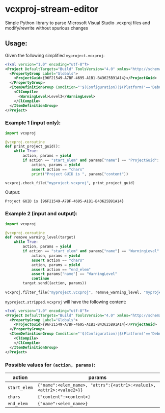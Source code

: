 # vcxproj-stream-editor
Simple Python library to parse Microsoft Visual Studio .vcxproj files and modify/rewrite without spurious changes

## Usage:

Given the following simplified `myproject.vcxproj`:
``` xml
<?xml version="1.0" encoding="utf-8"?>
<Project DefaultTargets="Build" ToolsVersion="4.0" xmlns="http://schemas.microsoft.com/developer/msbuild/2003">
  <PropertyGroup Label="Globals">
    <ProjectGuid>{96F21549-A7BF-4695-A1B1-B43625B91A14}</ProjectGuid>
  </PropertyGroup>
  <ItemDefinitionGroup Condition="'$(Configuration)|$(Platform)'=='Debug|Win32'">
    <ClCompile>
      <WarningLevel>Level3</WarningLevel>
    </ClCompile>
  </ItemDefinitionGroup>
</Project>
```

### Example 1 (input only):
``` python
import vcxproj

@vcxproj.coroutine
def print_project_guid():
    while True:
        action, params = yield
        if action == "start_elem" and params["name"] == "ProjectGuid":
            action, params = yield
            assert action == "chars"
            print("Project GUID is ", params["content"])

vcxproj.check_file("myproject.vcxproj", print_project_guid)
```
Output:
```
Project GUID is {96F21549-A7BF-4695-A1B1-B43625B91A14}
```

### Example 2 (input and output):
``` python
import vcxproj

@vcxproj.coroutine
def remove_warning_level(target)
    while True:
        action, params = yield
        if action == "start_elem" and params["name"] == "WarningLevel":
            action, params = yield
            assert action == "chars"
            action, params = yield
            assert action == "end_elem"
            assert params["name"] == "WarningLevel"
            continue
        target.send((action, params))
        
vcxproj.filter_file("myproject.vcxproj", remove_warning_level, "myproject.stripped.vcxproj")
```

`myproject.stripped.vcxproj` will have the following content:
``` xml
<?xml version="1.0" encoding="utf-8"?>
<Project DefaultTargets="Build" ToolsVersion="4.0" xmlns="http://schemas.microsoft.com/developer/msbuild/2003">
  <PropertyGroup Label="Globals">
    <ProjectGuid>{96F21549-A7BF-4695-A1B1-B43625B91A14}</ProjectGuid>
  </PropertyGroup>
  <ItemDefinitionGroup Condition="'$(Configuration)|$(Platform)'=='Debug|Win32'">
    <ClCompile>
    </ClCompile>
  </ItemDefinitionGroup>
</Project>
```

### Possible values for `(action, params)`:
| action       | params                                                               |
|--------------|----------------------------------------------------------------------|
| `start_elem` | `{"name":<elem_name>, "attrs":{<attr1>:<value1>, <attr2>:<value2>}}` |
| `chars`      | `{"content":<content>}`                                              |
| `end_elem`   | `{"name":<elem_name>}`                                               |
